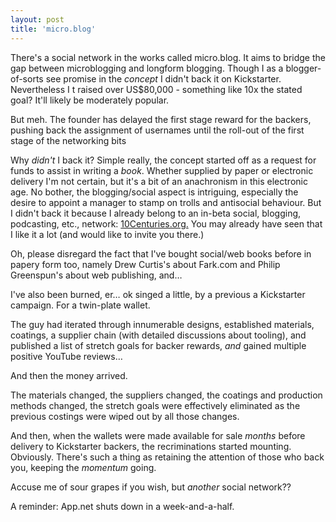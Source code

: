 ```yaml
---
layout: post
title: 'micro.blog'
---
```


There's a social network in the works called micro.blog.  It aims to bridge the gap between microblogging and longform blogging.  Though I as a blogger-of-sorts see promise in the *concept* I didn't back it on Kickstarter.  Nevertheless I t raised over US$80,000 - something like 10x the stated goal?  It'll likely be moderately popular.

But meh.  The founder has delayed the first stage reward for the backers, pushing back the assignment of usernames until the roll-out of the first stage of the networking bits

Why *didn't* I back it?  Simple really, the concept started off as a request for funds to assist in writing a *book*.  Whether supplied by paper or electronic delivery I'm not certain, but it's a bit of an anachronism in this electronic age.  No bother, the blogging/social aspect is intriguing, especially the desire to appoint a manager to stamp on trolls and antisocial behaviour.  But I didn't back it because I already belong to an in-beta social, blogging, podcasting, etc., network: [10Centuries.org.](http://10Centuries.org)  You may already have seen that I like it a lot (and would like to invite you there.)

Oh, please disregard the fact that I've bought social/web books before in papery form too, namely Drew Curtis's about Fark.com and Philip Greenspun's about web publishing, and…

I've also been burned, er… ok singed a little, by a previous a Kickstarter campaign.  For a twin-plate wallet.

The guy had iterated through innumerable designs, established materials, coatings, a supplier chain (with detailed discussions about tooling), and published a list of stretch goals for backer rewards, *and* gained multiple positive YouTube reviews…

And then the money arrived.

The materials changed, the suppliers changed, the coatings and production methods changed, the stretch goals were effectively eliminated as the previous costings were wiped out by all those changes.

And then, when the wallets were made available for sale *months* before delivery to Kickstarter backers, the recriminations started mounting.  Obviously.  There's such a thing as retaining the attention of those who back you, keeping the *momentum* going.

Accuse me of sour grapes if you wish, but *another* social network??

A reminder: App.net shuts down in a week-and-a-half.

